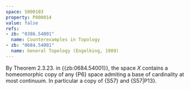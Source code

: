 ```yaml
---
space: S000103
property: P000014
value: false
refs:
- zb: "0386.54001"
  name: Counterexamples in Topology
- zb: "0684.54001"
  name: General Topology (Engelking, 1989)
---
```


By Theorem 2.3.23. in {{zb:0684.54001}}, the space $X$ contains a homeomorphic copy of any {P6} space admiting
a base of cardinality at most continuum. In particular a copy
of {S57} and {S57|P13}.
